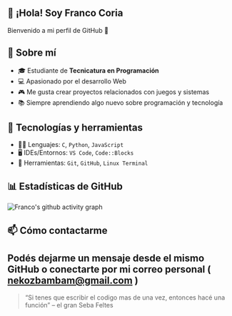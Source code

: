 ## 👋 ¡Hola! Soy Franco Coria

Bienvenido a mi perfil de GitHub 🚀

## 📌 Sobre mí

- 🎓 Estudiante de **Tecnicatura en Programación**
- 💻 Apasionado por el desarrollo Web
- 🎮 Me gusta crear proyectos relacionados con juegos y sistemas
- 📚 Siempre aprendiendo algo nuevo sobre programación y tecnología

## 💼 Tecnologías y herramientas

- 👨‍💻 Lenguajes: `C`, `Python`, `JavaScript`
- 🖥️ IDEs/Entornos: `VS Code`, `Code::Blocks`
- 🔧 Herramientas: `Git`, `GitHub`, `Linux Terminal`

## 📊 Estadísticas de GitHub

![Franco's github activity graph](https://github-readme-activity-graph.cyclic.app/graph?username=NekoBamBam&theme=radical)

## 📫 Cómo contactarme

Podés dejarme un mensaje desde el mismo GitHub o conectarte por mi correo personal ( nekozbambam@gmail.com )
---

> “Si tenes que escribir el codigo mas de una vez, entonces hacé una función” – el gran Seba Feltes

